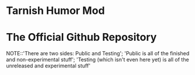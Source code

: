 # Tarnish Humor Mod
# The Official Github Repository

NOTE::'There are two sides: Public and Testing';
'Public is all of the finished and non-experimental stuff';
'Testing (which isn't even here yet) is all of the unreleased and experimental stuff'
